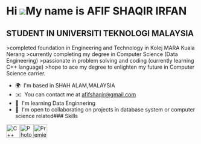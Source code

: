 Hi ![](https://user-images.githubusercontent.com/18350557/176309783-0785949b-9127-417c-8b55-ab5a4333674e.gif)My name is AFIF SHAQIR IRFAN
=========================================================================================================================================

STUDENT IN UNIVERSITI TEKNOLOGI MALAYSIA
----------------------------------------

\>completed foundation in Engineering and Technology in Kolej MARA Kuala Nerang >currently completing my degree in Computer Science (Data Engineering) >passionate in problem solving and coding (currently learning C++ language) >hope to ace my degree to enlighten my future in Computer Science carrier.

*   🌍  I'm based in SHAH ALAM,MALAYSIA
*   ✉️  You can contact me at [afifshaqir@gmail.com](mailto:afifshaqir@gmail.com)
*   🧠  I'm learning Data Enginnering
*   🤝  I'm open to collaborating on projects in database system or computer science related### Skills 
<p align="left">
<a href="https://docs.microsoft.com/en-us/cpp/?view=msvc-170" target="_blank" rel="noreferrer"><img src="https://raw.githubusercontent.com/danielcranney/readme-generator/main/public/icons/skills/cplusplus-colored.svg" width="36" height="36" alt="C++" /></a><a href="https://www.adobe.com/uk/products/photoshop.html" target="_blank" rel="noreferrer"><img src="https://raw.githubusercontent.com/danielcranney/readme-generator/main/public/icons/skills/photoshop-colored.svg" width="36" height="36" alt="Photoshop" /></a><a href="https://www.adobe.com/uk/products/premiere.html" target="_blank" rel="noreferrer"><img src="https://raw.githubusercontent.com/danielcranney/readme-generator/main/public/icons/skills/premierepro-colored.svg" width="36" height="36" alt="Premiere Pro" /></a>
                    </p>
                    
